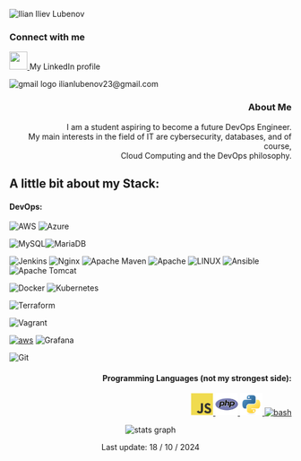 ![Ilian Iliev Lubenov](https://github.com/user-attachments/assets/c393c5ec-9dd2-42c0-8bb5-2768f3160b48)

<h3 align="left">Connect with me</h3>

<p align="left"> <a href="https://www.linkedin.com/in/ilian-iliev-lubenov-1baba22bb" target="_blank" rel="noreferrer"> <picture> <source media="(prefers-color-scheme: dark)" srcset="https://raw.githubusercontent.com/danielcranney/readme-generator/main/public/icons/socials/linkedin-dark.svg" /> <source media="(prefers-color-scheme: light)" srcset="https://raw.githubusercontent.com/danielcranney/readme-generator/main/public/icons/socials/linkedin.svg" /> <img src="https://raw.githubusercontent.com/danielcranney/readme-generator/main/public/icons/socials/linkedin.svg" width="32" height="32" /> </picture> </a>My LinkedIn profile</p>


<p align="left">
  <img src="https://raw.githubusercontent.com/maurodesouza/profile-readme-generator/master/src/assets/icons/social/gmail/default.svg" width="32" height="32" alt="gmail logo"  /> ilianlubenov23@gmail.com
</p>
<div align="left">

</div>

<h3 align="right">About Me</h3>
<p align="right">
  I am a student aspiring to become a future DevOps Engineer. <br>
  My main interests in the field of IT are cybersecurity, databases, and of course,<br>
  Cloud Computing and the DevOps philosophy. 
</p>


<h2 align="left">A little bit about my Stack:</h2>
<h4 align="left">DevOps:</h4>

![AWS](https://img.shields.io/badge/AWS-%23FF9900.svg?style=for-the-badge&logo=amazon-aws&logoColor=white) ![Azure](https://img.shields.io/badge/azure-%230072C6.svg?style=for-the-badge&logo=azure-devops&logoColor=white)

![MySQL](https://img.shields.io/badge/mysql-%2300f.svg?style=for-the-badge&logo=mysql&logoColor=white)![MariaDB](https://img.shields.io/badge/MariaDB-003545?style=for-the-badge&logo=mariadb&logoColor=white)
 

![Jenkins](https://img.shields.io/badge/jenkins-%232C5263.svg?style=for-the-badge&logo=jenkins&logoColor=white) ![Nginx](https://img.shields.io/badge/nginx-%23009639.svg?style=for-the-badge&logo=nginx&logoColor=white) ![Apache Maven](https://img.shields.io/badge/Apache%20Maven-C71A36?style=for-the-badge&logo=Apache%20Maven&logoColor=white) ![Apache](https://img.shields.io/badge/apache-%23D42029.svg?style=for-the-badge&logo=apache&logoColor=white) ![LINUX](https://img.shields.io/badge/Linux-FCC624?style=for-the-badge&logo=linux&logoColor=black) ![Ansible](https://img.shields.io/badge/ansible-%231A1918.svg?style=for-the-badge&logo=ansible&logoColor=white) ![Apache Tomcat](https://img.shields.io/badge/apache%20tomcat-%23F8DC75.svg?style=for-the-badge&logo=apache-tomcat&logoColor=black)


![Docker](https://img.shields.io/badge/docker-%230db7ed.svg?style=for-the-badge&logo=docker&logoColor=white) ![Kubernetes](https://img.shields.io/badge/kubernetes-%23326ce5.svg?style=for-the-badge&logo=kubernetes&logoColor=white) 

![Terraform](https://img.shields.io/badge/terraform-%235835CC.svg?style=for-the-badge&logo=terraform&logoColor=white) 

![Vagrant](https://img.shields.io/badge/vagrant-%231563FF.svg?style=for-the-badge&logo=vagrant&logoColor=white) 

<a href='' target="_blank"><img alt='aws' src='https://img.shields.io/badge/centreon-100000?style=for-the-badge&logo=aws&logoColor=white&labelColor=black&color=8DFFB3'/></a> ![Grafana](https://img.shields.io/badge/grafana-%23F46800.svg?style=for-the-badge&logo=grafana&logoColor=white)

![Git](https://img.shields.io/badge/git-%23F05033.svg?style=for-the-badge&logo=git&logoColor=white)

</div>
<h4 align="right">Programming Languages (not my strongest side):</h4>
<p align="right"> <a href="https://developer.mozilla.org/en-US/docs/Web/JavaScript" target="_blank" rel="noreferrer"> <img src="https://raw.githubusercontent.com/devicons/devicon/master/icons/javascript/javascript-original.svg" alt="javascript" width="40" height="40"/> </a> <a href="https://www.php.net" target="_blank" rel="noreferrer"> <img src="https://raw.githubusercontent.com/devicons/devicon/master/icons/php/php-original.svg" alt="php" width="40" height="40"/> </a> <a href="https://www.python.org" target="_blank" rel="noreferrer"> <img src="https://raw.githubusercontent.com/devicons/devicon/master/icons/python/python-original.svg" alt="python" width="40" height="40"/> </a> <a href="https://www.gnu.org/software/bash/" target="_blank" rel="noreferrer"> <img src="https://www.vectorlogo.zone/logos/gnu_bash/gnu_bash-icon.svg" alt="bash" width="40" height="40"/> </a></p>

<div align="right">
  
</div>



<div align="center">
  <img src="https://github-readme-stats.vercel.app/api?username=iliangithub&hide_title=false&hide_rank=false&show_icons=true&include_all_commits=true&count_private=true&disable_animations=false&theme=dracula&locale=en&hide_border=false&order=1" height="150" alt="stats graph"  />
</div>


<p align="center">Last update: 18 / 10 / 2024 </p>
